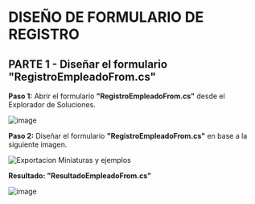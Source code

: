 # DISEÑO DE FORMULARIO DE REGISTRO 

## PARTE 1 - Diseñar el formulario **"RegistroEmpleadoFrom.cs"**
**Paso 1:** Abrir el formulario **"RegistroEmpleadoFrom.cs"** desde el Explorador de Soluciones.

![image](https://github.com/user-attachments/assets/c5180b0f-08bd-4581-ab0e-018e5ac14ffc)

**Paso 2:** Diseñar el formulario **"RegistroEmpleadoFrom.cs"** en base a la siguiente imagen.

![Exportacion Miniaturas y ejemplos](https://github.com/user-attachments/assets/49be5412-94a3-45e8-9662-21b32daf3fa8)

**Resultado: "ResultadoEmpleadoFrom.cs"**

![image](https://github.com/user-attachments/assets/5d227dc7-b75c-4174-89e9-aad63a943571)

